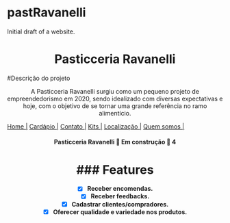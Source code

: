 # pastRavanelli
Initial draft of a website.

<h1 align="center">Pasticceria Ravanelli</h1>

#Descrição do projeto
<p align="center">A Pasticceria Ravanelli surgiu como um pequeno projeto de empreendedorismo em 2020, sendo idealizado com diversas expectativas e hoje, com o objetivo de se tornar uma grande referência no ramo alimentício.</p>

 <!--te-->
<div id="area-menu" >
			<a href="index.html"> Home |</a>
			<a href="cardapio.html"> Cardápio |</a>
			<a href="contato.html"> Contato |</a>
			<a href="kit.html"> Kits |</a>
			<a href="localizacao.html"> Localização |</a>
			<a href="quem-somos.html"> Quem somos |</a>
</div>
<!--te-->

<h4 align="center">
  Pasticceria Ravanelli 🚧 Em construção 🚧
  <h/>4
  
# ### Features

-[x] Receber encomendas.
-[x] Receber feedbacks.
-[x] Cadastrar clientes/compradores.
- [x] Oferecer qualidade e variedade nos produtos.
